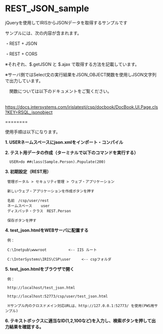 # REST_JSON_sample
jQueryを使用してIRISからJSONデータを取得するサンプルです

サンプルには、次の内容が含まれます。

・REST + JSON

・REST + CORS

※それぞれ、$.getJSON と $.ajax で取得する方法を記載しています。

※サーバ側ではSelect文の実行結果をJSON_OBJECT関数を使用しJSON文字列で出力しています。

　関数については以下のドキュメントをご覧ください。
 
　https://docs.intersystems.com/irislatestj/csp/docbook/DocBook.UI.Page.cls?KEY=RSQL_jsonobject

========

使用手順は以下になります。

<b>1. USERネームスペースにjson.xmlをインポート・コンパイル</b>

<b>2. テスト用データの作成（ターミナルで以下のコマンドを実行する）</b>

      USER>do ##class(Sample.Person).Populate(200)

<b>3. 初期設定（REST用）</b>

     管理ポータル > セキュリティ管理 > ウェブ・アプリケーション

     新しいウェブ・アプリケーションを作成ボタンを押す

     名前　/csp/user/rest
     ネームスペース    user
     ディスパッチ・クラス　REST.Person

     保存ボタンを押す

<b>4. test_json.htmlをWEBサーバに配置する</b>

     例：
     
     C:\Inetpub\wwwroot          <-- IIS ルート
     
     C:\InterSystems\IRIS\CSP\user     <-- cspフォルダ

<b>5. test_json.htmlをブラウザで開く</b>

     例：
     
     http://localhost/test_json.html
     
     http://localhost:52773/csp/user/test_json.html
     
     ※サンプル内のクロスドメイン対応URLは、http://127.0.0.1:52773/ を使用(PWS用サンプル)

<b>6. テキストボックスに適当なID(1,2,100など)を入力し、検索ボタンを押して出力結果を確認する。</b>
